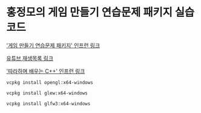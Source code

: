 # 홍정모의 게임 만들기 연습문제 패키지 실습 코드

['게임 만들기 연습문제 패키지' 인프런 링크](https://www.inflearn.com/course/c-2/)

[유튜브 재생목록 링크](https://www.youtube.com/playlist?list=PLNfg4W25TapyIQ2Qq2z2ewmNwV64vNtTH)

['따라하며 배우는 C++' 인프런 링크](https://www.inflearn.com/course/following-c-plus/)

```
vcpkg install opengl:x64-windows

vcpkg install glew:x64-windows

vcpkg install glfw3:x64-windows
```